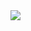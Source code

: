 <img align="center" src="https://github-readme-stats.vercel.app/api?username=qtiptip&show_icons=true&count_private=true&theme=dracula&hide_title=true" />


<!--
**qTipTip/qTipTip** is a ✨ _special_ ✨ repository because its `README.md` (this file) appears on your GitHub profile.

Here are some ideas to get you started:

- 🔭 I’m currently working on ...
- 🌱 I’m currently learning ...
- 👯 I’m looking to collaborate on ...
- 🤔 I’m looking for help with ...
- 💬 Ask me about ...
- 📫 How to reach me: ...
- 😄 Pronouns: ...
- ⚡ Fun fact: ...
-->
